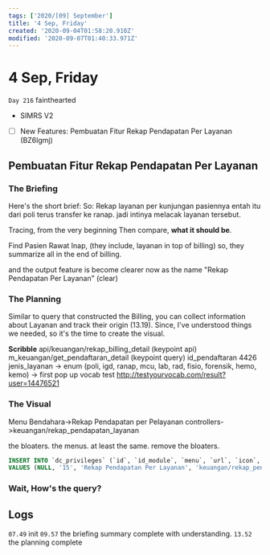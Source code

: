 ```yaml
---
tags: ['2020/[09] September']
title: '4 Sep, Friday'
created: '2020-09-04T01:58:20.910Z'
modified: '2020-09-07T01:40:33.971Z'
---
```


# 4 Sep, Friday

`Day 216` fainthearted

- SIMRS V2
- [ ] New Features: Pembuatan Fitur Rekap Pendapatan Per Layanan (BZ6lgmj)

## Pembuatan Fitur Rekap Pendapatan Per Layanan
### The Briefing
Here's the short brief:
So: Rekap layanan per kunjungan pasiennya
entah itu dari poli terus transfer ke ranap. jadi intinya melacak layanan tersebut. 

Tracing, from the very beginning
Then compare, **what it should be**.

Find Pasien Rawat Inap, (they include, layanan in top of billing)
so, they summarize all in the end of billing.

and the output feature is become clearer now
as the name "Rekap Pendapatan Per Layanan" (clear)

### The Planning
Similar to query that constructed the Billing, you can collect information about Layanan and track their origin (13.19). Since, I've understood things we needed, so it's the time to create the visual.

**Scribble**
api/keuangan/rekap_billing_detail (keypoint api)
m_keuangan/get_pendaftaran_detail (keypoint query)
id_pendaftaran 4426
jenis_layanan -> enum (poli, igd, ranap, mcu, lab, rad, fisio, forensik, hemo, kemo) -> first pop up
vocab test
http://testyourvocab.com/result?user=14476521

### The Visual
Menu Bendahara->Rekap Pendapatan per Pelayanan
controllers->keuangan/rekap_pendapatan_layanan

the bloaters.
the menus. at least the same. 
remove the bloaters.

```sql
INSERT INTO `dc_privileges` (`id`, `id_module`, `menu`, `url`, `icon`, `urutan`, `active`) 
VALUES (NULL, '15', 'Rekap Pendapatan Per Layanan', 'keuangan/rekap_pendapatan_layanan', 'fa-money', '4', '1');
```

### Wait, How's the query?


## Logs
`07.49` init
`09.57` the briefing summary complete with understanding.
`13.52` the planning complete


